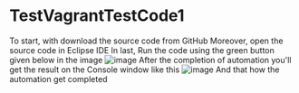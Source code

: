 # TestVagrantTestCode1
To start, with download the source code from GitHub
Moreover, open the source code in Eclipse IDE
In last, Run the code using the green button given below in the image ![image](https://user-images.githubusercontent.com/67138961/205917049-14fa5dc6-5b88-49d7-af4c-66b23a77a651.png)
After the completion of automation you'll get the result on the Console window like this ![image](https://user-images.githubusercontent.com/67138961/205917805-3e524f55-f7ce-41f5-aaae-b0dfbffc556b.png)
And that how the automation get completed
